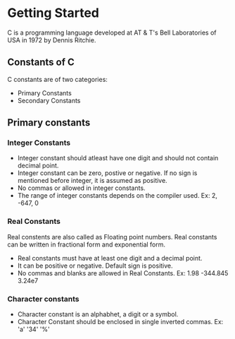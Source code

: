# Getting Started
C is a programming language developed at AT & T's Bell Laboratories of USA in 1972 by Dennis Ritchie.
## Constants of C
C constants are of two categories:
* Primary Constants
* Secondary Constants
## Primary constants
### Integer Constants
* Integer constant should atleast have one digit and should not contain decimal point.
* Integer constant can be zero, postive or negative. If no sign is mentioned before integer, it is assumed as positive.
* No commas or allowed in integer constants.
* The range of integer constants depends on the compiler used.
 Ex: 2, -647, 0
### Real Constants
Real constents are also called as Floating point numbers. Real constants can be written in fractional form and exponential form.
* Real constants must have at least one digit and a decimal point.
* It can be positive or negative. Default sign is positive.
* No commas and blanks are allowed in Real Constants.
 Ex: 1.98 -344.845 3.24e7
### Character constants 
* Character constant is an alphabhet, a digit or a symbol.
* Character Constant should be enclosed in single inverted commas.
 Ex: 'a' '34' '%'
